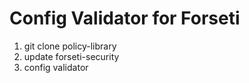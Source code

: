 # Config Validator for Forseti

1. git clone policy-library
2. update forseti-security
3. config validator

